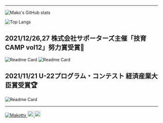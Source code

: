 <hr>

![Mako's GitHub stats](https://github-readme-stats.vercel.app/api?username=Makotty&count_private=true&show_icons=true)

![Top Langs](https://github-readme-stats.vercel.app/api/top-langs/?username=Makotty&layout=compact&langs_count=7)

<h2>2021/12/26,27 株式会社サポーターズ主催「技育CAMP vol12」努力賞受賞🏅</h2>

![Readme Card](https://github-readme-stats.vercel.app/api/pin/?username=Makotty&repo=E-Code_front&show_owner=true)
![Readme Card](https://github-readme-stats.vercel.app/api/pin/?username=Makotty&repo=E-Code_api&show_owner=true)

<h2>2021/11/21 U-22プログラム・コンテスト 経済産業大臣賞受賞🏆</h2>

![Readme Card](https://github-readme-stats.vercel.app/api/pin/?username=mkakeru&repo=U-22&show_owner=true)


<hr>

<p align="left"> 
  <a href="https://github.com/Makotty/Makotty/">
    <img src="https://komarev.com/ghpvc/?username=Makotty" alt="Makotty" />
  </a>
  <a href="http://twitter.com/mak0tsx">
    <img height="20" src="https://img.shields.io/twitter/follow/mak0tsx?label=Twitter&logo=twitter&style=flat" />
  </a>
  <a href="https://github.com/Makotty">
    <img height="20" src="https://img.shields.io/github/followers/Makotty?label=follow&logo=github&style=flat" />
  </a>
</p>
